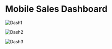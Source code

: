 # Mobile Sales Dashboard

![Dash1](https://github.com/user-attachments/assets/8e832ec5-7d00-45bc-8918-95d02919c6dd)

![Dash2](https://github.com/user-attachments/assets/5fc0c729-ed99-4494-92a4-e7f4a5a8b848)

![Dash3](https://github.com/user-attachments/assets/7267c18c-eed7-4fbb-a749-fc30d880aa1e)



